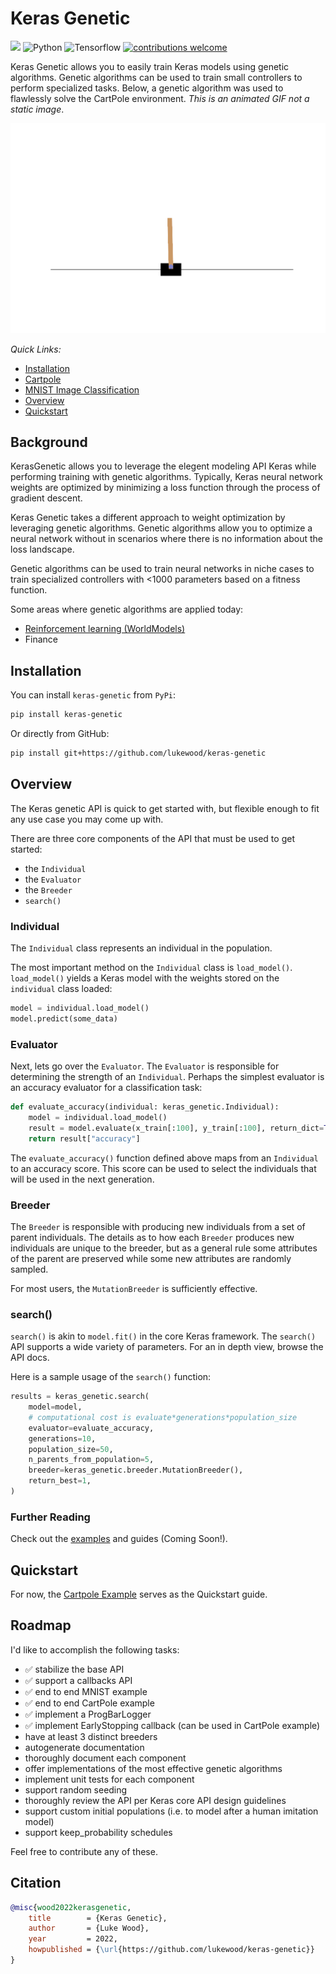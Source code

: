 # Keras Genetic

[![](https://github.com/lukewood/keras-genetic/workflows/Tests/badge.svg?branch=master)](https://github.com/lukewood/keras-genetic/actions?query=workflow%3ATests+branch%3Amaster)
![Python](https://img.shields.io/badge/python-v3.7.0+-success.svg)
![Tensorflow](https://img.shields.io/badge/tensorflow-v2.8.0+-success.svg)
[![contributions welcome](https://img.shields.io/badge/contributions-welcome-brightgreen.svg?style=flat)](https://github.com/lukewood/keras-genetic/issues)

Keras Genetic allows you to easily train Keras models using genetic algorithms.  Genetic algorithms can be used to train small controllers to perform specialized tasks.  Below, a genetic algorithm was used to flawlessly solve the CartPole environment.  _This is an animated GIF not a static image_.

![Cartpole](artifacts/cartpole/gym_animation.gif)

*Quick Links:*

- [Installation](#Installation)
- [Cartpole](examples/cartpole/cartpole.py)
- [MNIST Image Classification](examples/mnist/mnist.py)
- [Overview](#Overview)
- [Quickstart](#Quickstart)

## Background
KerasGenetic allows you to leverage the elegent modeling API Keras while performing
training with genetic algorithms.  Typically, Keras neural network weights are optimized
by minimizing a loss function through the process of gradient descent.

Keras Genetic takes a different approach to weight optimization by leveraging
genetic algorithms.  Genetic algorithms allow you to optimize a neural network
without in scenarios where there is no information about the loss landscape.

Genetic algorithms can be used to train neural networks in niche cases to train specialized controllers with <1000 parameters based on a fitness function.

Some areas where genetic algorithms are applied today:

- [Reinforcement learning (WorldModels)](https://worldmodels.github.io/)
- Finance

## Installation
You can install `keras-genetic` from `PyPi`:

```bash
pip install keras-genetic
```

Or directly from GitHub:

```bash
pip install git+https://github.com/lukewood/keras-genetic
```

## Overview

The Keras genetic API is quick to get started with, but flexible enough to fit
any use case you may come up with.

There are three core components of the API that must be used to get started:

- the `Individual`
- the `Evaluator`
- the `Breeder`
- `search()`

### Individual

The `Individual` class represents an individual in the population.

The most important method on the `Individual` class is `load_model()`.
`load_model()` yields a Keras model with the weights stored on the `individual`
class loaded:

```python
model = individual.load_model()
model.predict(some_data)
```

### Evaluator

Next, lets go over the `Evaluator`.  The `Evaluator` is responsible for
determining the strength of an `Individual`.  Perhaps the simplest
evaluator is an accuracy evaluator for a classification task:

```python
def evaluate_accuracy(individual: keras_genetic.Individual):
    model = individual.load_model()
    result = model.evaluate(x_train[:100], y_train[:100], return_dict=True, verbose=0)
    return result["accuracy"]
```

The `evaluate_accuracy()` function defined above maps from an `Individual` to an
accuracy score.  This score can be used to select the individuals that will be
used in the next generation.

### Breeder

The `Breeder` is responsible with producing new individuals from a set of parent
individuals.  The details as to how each `Breeder` produces new individuals are
unique to the  breeder, but as a general rule some attributes of the parent are
preserved while some new attributes are randomly sampled.

For most users, the `MutationBreeder` is sufficiently effective.

### search()

`search()` is akin to `model.fit()` in the core Keras framework.  The `search()` API
supports a wide variety of parameters.  For an in depth view, browse the API docs.

Here is a sample usage of the `search()` function:

```python
results = keras_genetic.search(
    model=model,
    # computational cost is evaluate*generations*population_size
    evaluator=evaluate_accuracy,
    generations=10,
    population_size=50,
    n_parents_from_population=5,
    breeder=keras_genetic.breeder.MutationBreeder(),
    return_best=1,
)
```

### Further Reading

Check out the [examples](examples/) and guides (Coming Soon!).

## Quickstart

For now, the [Cartpole Example](examples/cartpole/cartpole.py) serves as the Quickstart guide.

## Roadmap

I'd like to accomplish the following tasks:

- ✅ stabilize the base API
- ✅ support a callbacks API
- ✅ end to end MNIST example
- ✅ end to end CartPole example
- ✅ implement a ProgBarLogger
- ✅ implement EarlyStopping callback (can be used in CartPole example)
- have at least 3 distinct breeders
- autogenerate documentation
- thoroughly document each component
- offer implementations of  the most effective genetic algorithms
- implement unit tests for each component
- support random seeding
- thoroughly review the API per Keras core API design guidelines
- support custom initial populations (i.e. to model after a human imitation model)
- support keep_probability schedules

Feel free to contribute any of these.

## Citation

```bibtex
@misc{wood2022kerasgenetic,
	title        = {Keras Genetic},
	author       = {Luke Wood},
	year         = 2022,
	howpublished = {\url{https://github.com/lukewood/keras-genetic}}
}
```
